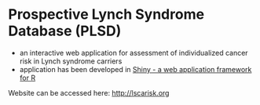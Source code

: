 # Prospective Lynch Syndrome Database (PLSD)

* an interactive web application for assessment of individualized cancer risk in Lynch syndrome carriers
* application has been developed in [Shiny - a web application framework for R](https://shiny.rstudio.com)

Website can be accessed here: http://lscarisk.org
